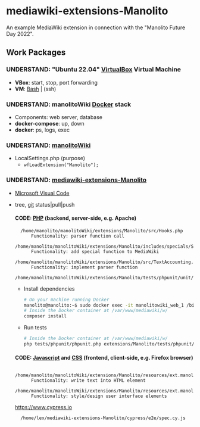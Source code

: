 # mediawiki-extensions-Manolito
An example MediaWiki extension in connection with the "Manolito Future Day 2022".

## Work Packages

### UNDERSTAND: "Ubuntu 22.04" [VirtualBox](https://www.virtualbox.org/) Virtual Machine

* **VBox**: start, stop, port forwarding
* **VM**: [Bash](https://www.gnu.org/software/bash/) | (ssh)

### UNDERSTAND: manolitoWiki [Docker](https://www.docker.com/) stack

* Components: web server, database
* **docker-compose**: up, down
* **docker**: ps, logs, exec

### UNDERSTAND: [manolitoWiki](https://www.mediawiki.org/wiki/MediaWiki)

* LocalSettings.php (purpose)
  * `wfLoadExtension("Manolito");`

### UNDERSTAND: [mediawiki-extensions-Manolito](https://github.com/dataspects/mediawiki-extensions-Manolito)

* [Microsoft Visual Code](https://code.visualstudio.com/)
* tree, [git](https://git-scm.com/) status|pull|push

    #### **CODE: [PHP](https://www.php.net/)** (backend, server-side, e.g. Apache)

        /home/manolito/manolitoWiki/extensions/Manolito/src/Hooks.php
            Functionality: parser function call
        /home/manolito/manolitoWiki/extensions/Manolito/includes/specials/SpecialManolito.php
            Functionality: add special function to MediaWiki
        /home/manolito/manolitoWiki/extensions/Manolito/src/TextAccounting.php
            Functionality: implement parser function
        /home/manolito/manolitoWiki/extensions/Manolito/tests/phpunit/unit/ManolitoTest.php

    * Install dependencies

        ```bash
        # On your machine running Docker
        manolito@manolito:~$ sudo docker exec -it manolitowiki_web_1 /bin/bash
        # Inside the Docker container at /var/www/mediawiki/w/
        composer install
        ```
        

    *   Run tests
        
        ```bash
        # Inside the Docker container at /var/www/mediawiki/w/
        php tests/phpunit/phpunit.php extensions/Manolito/tests/phpunit/unit/ManolitoTest.php
        ```

    #### **CODE: [Javascript](https://www.javascript.com/) and [CSS](https://www.w3schools.com/Css/)** (frontend, client-side, e.g. Firefox browser)

        /home/manolito/manolitoWiki/extensions/Manolito/resources/ext.manolito/manolito.js
            Functionality: write text into HTML element
        /home/manolito/manolitoWiki/extensions/Manolito/resources/ext.manolito/manolito.css
            Functionality: style/design user interface elements
    https://www.cypress.io

        /home/lex/mediawiki-extensions-Manolito/cypress/e2e/spec.cy.js
